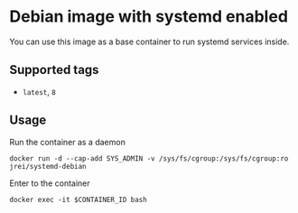 # Debian image with systemd enabled

You can use this image as a base container to run systemd services inside.

## Supported tags
 - `latest`, `8`

## Usage

Run the container as a daemon

`docker run -d --cap-add SYS_ADMIN -v /sys/fs/cgroup:/sys/fs/cgroup:ro jrei/systemd-debian`

Enter to the container

`docker exec -it $CONTAINER_ID bash`
